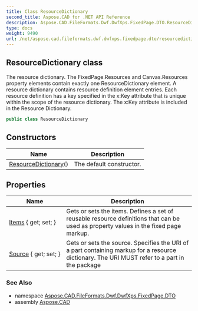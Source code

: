 ```yaml
---
title: Class ResourceDictionary
second_title: Aspose.CAD for .NET API Reference
description: Aspose.CAD.FileFormats.Dwf.DwfXps.FixedPage.DTO.ResourceDictionary class. The resource dictionary. The FixedPage.Resources and Canvas.Resources property elements contain exactly one ResourceDictionary element. A resource dictionary contains resource definition element entries. Each resource definition has a key specified in the xKey attribute that is unique within the scope of the resource dictionary. The xKey attribute is included in the Resource Dictionary
type: docs
weight: 9490
url: /net/aspose.cad.fileformats.dwf.dwfxps.fixedpage.dto/resourcedictionary/
---
```

## ResourceDictionary class

The resource dictionary. The FixedPage.Resources and Canvas.Resources property elements contain exactly one ResourceDictionary element. A resource dictionary contains resource definition element entries. Each resource definition has a key specified in the x:Key attribute that is unique within the scope of the resource dictionary. The x:Key attribute is included in the Resource Dictionary.

```csharp
public class ResourceDictionary
```

## Constructors

| Name | Description |
| --- | --- |
| [ResourceDictionary](resourcedictionary/)() | The default constructor. |

## Properties

| Name | Description |
| --- | --- |
| [Items](../../aspose.cad.fileformats.dwf.dwfxps.fixedpage.dto/resourcedictionary/items/) { get; set; } | Gets or sets the items. Defines a set of reusable resource definitions that can be used as property values in the fixed page markup. |
| [Source](../../aspose.cad.fileformats.dwf.dwfxps.fixedpage.dto/resourcedictionary/source/) { get; set; } | Gets or sets the source. Specifies the URI of a part containing markup for a resource dictionary. The URI MUST refer to a part in the package |

### See Also

* namespace [Aspose.CAD.FileFormats.Dwf.DwfXps.FixedPage.DTO](../../aspose.cad.fileformats.dwf.dwfxps.fixedpage.dto/)
* assembly [Aspose.CAD](../../)


